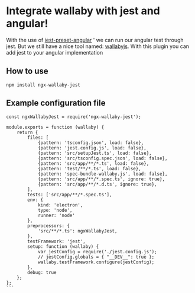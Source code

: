 # Integrate wallaby with jest and angular!
With the use of [jest-preset-angular](https://www.npmjs.com/package/jest-preset-angular) ' we can run our angular test through jest.
But we still have a nice tool named: [wallabyjs](https://wallabyjs.com/). With this plugin you can add jest to your angular implementation

## How to use
``npm install ngx-wallaby-jest``

## Example configuration file
````
const ngxWallabyJest = require('ngx-wallaby-jest');

module.exports = function (wallaby) {
    return {
        files: [
            {pattern: 'tsconfig.json', load: false},
            {pattern: 'jest.config.js', load: false},
            {pattern: 'src/setupJest.ts', load: false},
            {pattern: 'src/tsconfig.spec.json', load: false},
            {pattern: 'src/app/**/*.ts', load: false},
            {pattern: 'test/**/*.ts', load: false},
            {pattern: 'spec-bundle-wallaby.js', load: false},
            {pattern: 'src/app/**/*.spec.ts', ignore: true},
            {pattern: 'src/app/**/*.d.ts', ignore: true},
        ],
        tests: ['src/app/**/*.spec.ts'],
        env: {
            kind: 'electron',
            type: 'node',
            runner: 'node'
        },
        preprocessors: {
            'src/**/*.ts': ngxWallabyJest,
        },
        testFramework: 'jest',
        setup: function (wallaby) {
            var jestConfig = require('./jest.config.js');
            // jestConfig.globals = { "__DEV__": true };
            wallaby.testFramework.configure(jestConfig);
        },
        debug: true
    };
};
```